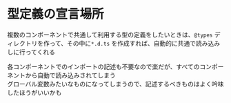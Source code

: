 # 型定義の宣言場所

複数のコンポーネントで共通して利用する型の定義をしたいときは、`@types` ディレクトリを作って、その中に`*.d.ts` を作成すれば、自動的に共通で読み込みしに行ってくれる

各コンポーネントでのインポートの記述も不要なので楽だが、すべてのコンポーネントから自動で読み込みされてしまう  
グローバル変数みたいなものになってしまうので、記述するべきものはよく吟味したほうがいいかも
